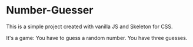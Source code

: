 # Number-Guesser
This is a simple project created with vanilla JS and Skeleton for CSS.

It's a game: You have to guess a random number. You have three guesses.
